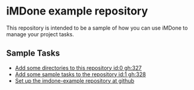 iMDone example repository
====
This repository is intended to be a sample of how you can use iMDone to manage your project tasks.

Sample Tasks
----
- [Add some directories to this repository id:0 gh:327](#TODO:0)
- [Add some sample tasks to the repository id:1 gh:328](#TODO:30)
- [Set up the imdone-example repository at github](#DONE:0)
